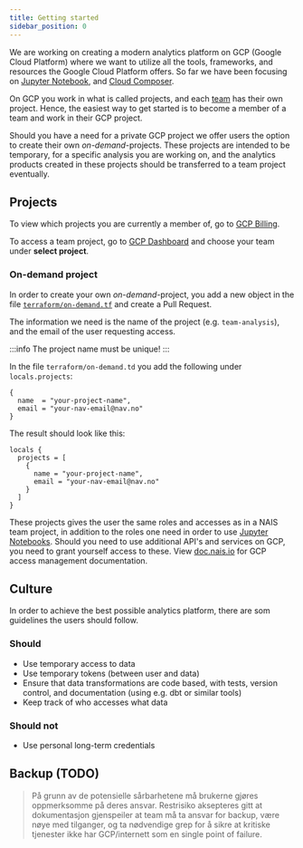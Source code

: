 ```yaml
---
title: Getting started
sidebar_position: 0
---
```


We are working on creating a modern analytics platform on GCP (Google Cloud Platform) where we want to utilize all the 
tools, frameworks, and resources the Google Cloud Platform offers. So far we have been focusing on 
[Jupyter Notebook](process-data/gcp/notebooks.md), and [Cloud Composer](process-data/gcp/pipelines/cloud-composer.md).   

On GCP you work in what is called projects, and each [team](https://github.com/navikt/teams/blob/main/teams.yml) has their 
own project. Hence, the easiest way to get started is to become a member of a team and work in their GCP project.

Should you have a need for a private GCP project we offer users the option to create their own _on-demand_-projects. These 
projects are intended to be temporary, for a specific analysis you are working on, and the analytics products created in these 
projects should be transferred to a team project eventually.

## Projects

To view which projects you are currently a member of, go to 
[GCP Billing](https://console.cloud.google.com/billing/projects?project=&folder=&organizationId=139592330668).

To access a team project, go to [GCP Dashboard](https://console.cloud.google.com/projectselector2/home/dashboard) and 
choose your team under **select project**.

### On-demand project

In order to create your own _on-demand_-project, you add a new object in the file 
[`terraform/on-demand.tf`](https://github.com/navikt/knada-on-demand-projects/blob/main/terraform/on-demand.tf) 
and create a Pull Request.

The information we need is the name of the project (e.g. `team-analysis`), and the email of the user requesting access.

:::info
The project name must be unique!
:::

In the file `terraform/on-demand.td` you add the following under `locals.projects`:
```
{
  name  = "your-project-name",
  email = "your-nav-email@nav.no"
}
```

The result should look like this:
```
locals {
  projects = [
    {
      name = "your-project-name",
      email = "your-nav-email@nav.no"
    }
  ]
}
```

These projects gives the user the same roles and accesses as in a NAIS team project, in addition to the roles one need in 
order to use [Jupyter Notebooks](process-data/gcp/notebooks.md). Should you need to use additional API's and services on GCP, you need 
to grant yourself access to these. View [doc.nais.io](https://doc.nais.io/basics/teams/#access-management) for 
GCP access management documentation.

## Culture

In order to achieve the best possible analytics platform, there are som guidelines the users should follow. 

### Should
- Use temporary access to data
- Use temporary tokens (between user and data)
- Ensure that data transformations are code based, with tests, version control, and documentation (using e.g. dbt or similar tools)
- Keep track of who accesses what data

### Should not
- Use personal long-term credentials

## Backup (TODO)

> På grunn av de potensielle sårbarhetene må brukerne gjøres oppmerksomme på deres ansvar. Restrisiko aksepteres gitt at dokumentasjon gjenspeiler at team må ta ansvar for backup, være nøye med tilganger, og ta nødvendige grep for å sikre at kritiske tjenester ikke har GCP/internett som en single point of failure.

